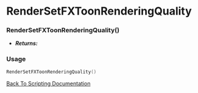 # RenderSetFXToonRenderingQuality

### RenderSetFXToonRenderingQuality()
- ***Returns:*** 

### Usage

```Lua
RenderSetFXToonRenderingQuality()
```


[Back To Scripting Documentation](../README.md)
